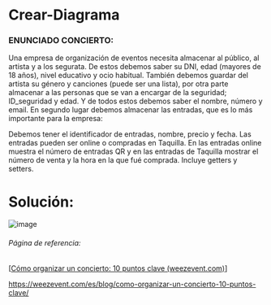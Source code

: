 # Crear-Diagrama

### ENUNCIADO CONCIERTO:
 
Una empresa de organización de eventos necesita almacenar al público, al artista y a los segurata. 
De estos debemos saber su DNI, edad (mayores de 18 años), nivel educativo y ocio habitual.
También debemos guardar del artista su género y canciones (puede ser una lista), por otra parte almacenar a las personas que se van a encargar de la seguridad; ID_seguridad y edad.
Y de todos estos debemos saber el nombre, número y email.
En segundo lugar debemos almacenar las entradas, que es lo más importante para la empresa:

Debemos tener  el identificador de entradas, nombre, precio y fecha. Las entradas pueden ser online o compradas en Taquilla. En las entradas online muestra el número de entradas QR y en las entradas de Taquilla mostrar el número de venta y la hora en la que fué comprada.
Incluye getters y setters.  

# Solución:

![image](https://user-images.githubusercontent.com/114684316/222777722-28512c03-3568-4f35-8710-5da7452db731.png)

###### Página de referencia:
[[Cómo organizar un concierto: 10 puntos clave (weezevent.com)](https://weezevent.com/es/blog/como-organizar-un-concierto-10-puntos-clave/)]

https://weezevent.com/es/blog/como-organizar-un-concierto-10-puntos-clave/
